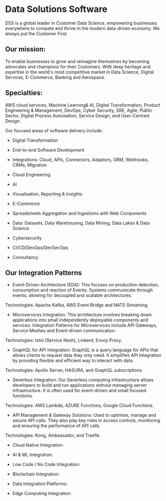  # Data Solutions  Software 

 DSS is a global leader in Customer Data Science, empowering businesses everywhere to compete and thrive in the modern data-driven economy. We always put the Customer First.


## Our mission: 

To enable businesses to grow and reimagine themselves by becoming advocates and champions for their Customers. With deep heritage and expertise in the world's most competitive market in Data Science, Digital Services, E-Commerce, Banking and Aerospace.

## Specialties: 

AWS cloud services, Machine Learning& AI,  Digital Transformation, Product Engineering & Management, DevOps, Cyber Security, SRE, Agile, Public Sector, Digital Process Automation, Service Design, and User-Centred Design.
  
Our focused areas of software delivery include:

- Digital Transformation

- End-to-end Software Development 

- Integrations: Cloud, APIs, Connectors, Adaptors, ORM, Webhooks, CRMs, Migration 

- Cloud Engineering

- AI

- Visualisation, Reporting & Insights 

- E-Commerce

- Spreadsheets Aggregation and Ingestions with Web Components 

- Data: Datasets, Data Warehousing, Data Mining, Data Lakes & Data Science 

- Cybersecurity

- CI/CD/DevOps/DevSecOps

- Consultancy 

## Our Integration Patterns 

- Event-Driven Architecture (EDA):
  This focuses on production detection, consumption and reaction of Events. Systems  communicate through events, allowing  for decoupled and scalable architectures.

Technologies: Apache Kafka, AWS Event Bridge and NATS Streaming.

- Microservices Integration:
  This architecture involves breaking  down  applications  into small independently deployable  components and services. Integration  Patterns for Microservices include API Gateways, Service  Meshes and Event-driven communication.

Technologies: Istio (Service Nesh), Linkerd, Envoy Proxy.

- GraphQL  for API Integration:
  GraphQL  is a query  language  for APis that allows clients to request data they only  need. It simplifies API Integration  by providing  flexible  and efficient  way to interact  with data.

Technologies: Apollo Server, HASURA, and GraphQL  subscriptions.

- Severless Integration:
  Our Severless computing  infrastructure  allows developers  to build and run applications  without  managing  server  infrastructure. It is often  used for event-driven and small focused functions.

Technologies: AWS Lambda, AZURE    Functions, Google Cloud Functions.

- API Management & Gateway  Solutions:
  Used to optimise, manage and secure API calls. They  also play  key roles in  access  controls, monitoring  and ensuring the performance of API calls.

Technologies: Kong, Ambassador, and Traefik.

- Cloud Native Integration:

- AI & ML Integration:

- Low Code / No Code Integration:

- Blockchain Integration:

- Data Integration Platforms:

- Edge Computing  Integration:

